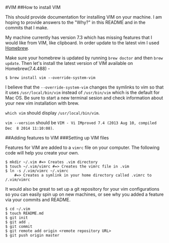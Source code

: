 #VIM
##How to install VIM

This should provide documentation for installing VIM on your machine. I am hoping to provide answers to the "Why?" in this README and in the commits that I make.

My machine currently has version 7.3 which has missing features that I would like from VIM, like clipboard. In order update to the latest vim I used [Homebrew](http://brew.sh/).

Make sure your homebrew is updated by running `brew doctor` and then `brew update`.
Then let's install the latest version of VIM available on Homebrew(7.4.488) -

```
$ brew install vim --override-system-vim
```
I believe that the `--override-system-vim` changes the symlinks to vim so that it uses `/usr/local/bin/vim` instead of `/usr/bin/vim` which is the default for Mac OS. Be sure to start a new terminal sesion and check information about your new vim installation with brew.

`which vim` should display `/usr/local/bin/vim`.

`vim --version` should be `VIM - Vi IMproved 7.4 (2013 Aug 10, compiled Dec  8 2014 11:10:08)`.

##Adding features to VIM
###Setting up VIM files

Features for VIM are added to a `vimrc` file on your computer. The following code will help you create your own.

```
$ mkdir ~/.vim #=> Creates .vim directory
$ touch ~/.vim/vimrc #=> Creates the vimrc file in .vim
$ ln -s /.vim/vimrc ~/.vimrc
    #=> Creates a symlink in your home directory called .vimrc to /.vim/vimrc
```
It would also be great to set up a git repository for your vim configurations so you can easily spin up on new machines, or see why you added a feature via your commits and README.

```
$ cd ~/.vim
$ touch README.md
$ git init
$ git add .
$ git commit
$ git remote add origin <remote repository URL>
$ git push origin master
```

